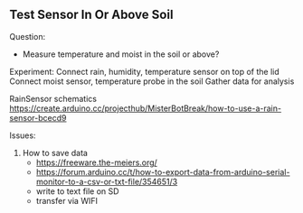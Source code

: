 ## Test Sensor In Or Above Soil

Question:
- Measure temperature and moist in the soil or above?

Experiment:
Connect rain, humidity, temperature sensor on top of the lid
Connect moist sensor, temperature probe in the soil
Gather data for analysis

RainSensor schematics
https://create.arduino.cc/projecthub/MisterBotBreak/how-to-use-a-rain-sensor-bcecd9

Issues:
1. How to save data
    - https://freeware.the-meiers.org/
    - https://forum.arduino.cc/t/how-to-export-data-from-arduino-serial-monitor-to-a-csv-or-txt-file/354651/3
    - write to text file on SD
    - transfer via WIFI
